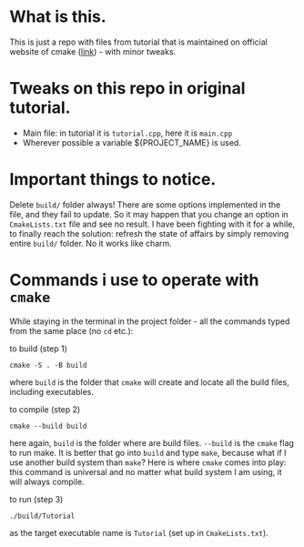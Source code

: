 # What is this.
This is just a repo with files from tutorial that is maintained on official website of cmake ([link](https://cmake.org/cmake/help/book/mastering-cmake/cmake/Help/guide/tutorial/index.html)) - with minor tweaks.

# Tweaks on this repo in original tutorial.
- Main file: in tutorial it is `tutorial.cpp`, here it is `main.cpp`
- Wherever possible a variable ${PROJECT_NAME} is used.

# Important things to notice.
Delete `build/` folder always! There are some options implemented in the file, and they fail to update. So it may happen that you change an option in `CmakeLists.txt` file and see no result. I have been fighting with it for a while, to finally reach the solution: refresh the state of affairs by simply removing entire `build/` folder. No it works like charm.

# Commands i use to operate with `cmake`
While staying in the terminal in the project folder - all the commands typed from the same place (no `cd` etc.):

to build (step 1)
```
cmake -S . -B build
```
where `build` is the folder that `cmake` will create and locate all the build files, including executables.

to compile (step 2)
```
cmake --build build
```
here again, `build` is the folder where are build files. `--build` is the `cmake` flag to run make. It is better that go into `build` and type `make`, because what if I use another build system than `make`? Here is where `cmake` comes into play: this command is universal and no matter what build system I am using, it will always compile.

to run (step 3)
```
./build/Tutorial
```
as the target executable name is `Tutorial` (set up in `CmakeLists.txt`).